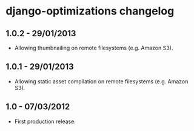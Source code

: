 django-optimizations changelog
==============================


1.0.2 - 29/01/2013
------------------

* Allowing thumbnailing on remote filesystems (e.g. Amazon S3).


1.0.1 - 29/01/2013
------------------

* Allowing static asset compilation on remote filesystems (e.g. Amazon S3).
     
     
1.0 - 07/03/2012
------------------

* First production release.